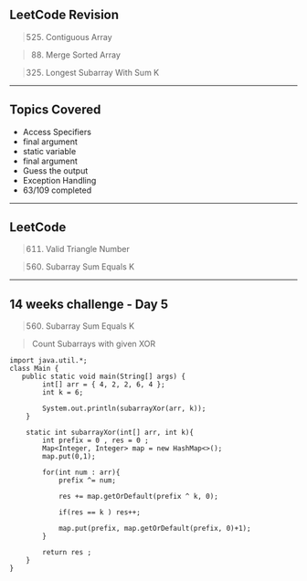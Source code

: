 ## LeetCode Revision

> 525. Contiguous Array

> 88. Merge Sorted Array

> 325. Longest Subarray With Sum K

---

## Topics Covered

- Access Specifiers
- final argument
- static variable
- final argument
- Guess the output
- Exception Handling
- 63/109 completed

---

## LeetCode

> 611. Valid Triangle Number

> 560. Subarray Sum Equals K

---

## 14 weeks challenge - Day 5

> 560. Subarray Sum Equals K

> Count Subarrays with given XOR

```
import java.util.*;
class Main {
   public static void main(String[] args) {
        int[] arr = { 4, 2, 2, 6, 4 };
        int k = 6;

        System.out.println(subarrayXor(arr, k));
    }

    static int subarrayXor(int[] arr, int k){
        int prefix = 0 , res = 0 ;
        Map<Integer, Integer> map = new HashMap<>();
        map.put(0,1);

        for(int num : arr){
            prefix ^= num;

            res += map.getOrDefault(prefix ^ k, 0);

            if(res == k ) res++;

            map.put(prefix, map.getOrDefault(prefix, 0)+1);
        }

        return res ;
    }
}
```

>
